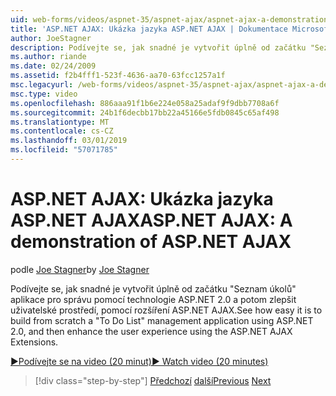 ```yaml
---
uid: web-forms/videos/aspnet-35/aspnet-ajax/aspnet-ajax-a-demonstration-of-aspnet-ajax
title: 'ASP.NET AJAX: Ukázka jazyka ASP.NET AJAX | Dokumentace Microsoftu'
author: JoeStagner
description: Podívejte se, jak snadné je vytvořit úplně od začátku "Seznam úkolů" aplikace pro správu pomocí technologie ASP.NET 2.0 a potom zlepšit uživatelské prostředí pomocí technologie ASP.NET AJAX...
ms.author: riande
ms.date: 02/24/2009
ms.assetid: f2b4fff1-523f-4636-aa70-63fcc1257a1f
msc.legacyurl: /web-forms/videos/aspnet-35/aspnet-ajax/aspnet-ajax-a-demonstration-of-aspnet-ajax
msc.type: video
ms.openlocfilehash: 886aaa91f1b6e224e058a25adaf9f9dbb7708a6f
ms.sourcegitcommit: 24b1f6decbb17bb22a45166e5fdb0845c65af498
ms.translationtype: MT
ms.contentlocale: cs-CZ
ms.lasthandoff: 03/01/2019
ms.locfileid: "57071785"
---
```

<a name="aspnet-ajax-a-demonstration-of-aspnet-ajax"></a><span data-ttu-id="5354a-103">ASP.NET AJAX: Ukázka jazyka ASP.NET AJAX</span><span class="sxs-lookup"><span data-stu-id="5354a-103">ASP.NET AJAX: A demonstration of ASP.NET AJAX</span></span>
====================
<span data-ttu-id="5354a-104">podle [Joe Stagner](https://github.com/JoeStagner)</span><span class="sxs-lookup"><span data-stu-id="5354a-104">by [Joe Stagner](https://github.com/JoeStagner)</span></span>

<span data-ttu-id="5354a-105">Podívejte se, jak snadné je vytvořit úplně od začátku "Seznam úkolů" aplikace pro správu pomocí technologie ASP.NET 2.0 a potom zlepšit uživatelské prostředí, pomocí rozšíření ASP.NET AJAX.</span><span class="sxs-lookup"><span data-stu-id="5354a-105">See how easy it is to build from scratch a "To Do List" management application using ASP.NET 2.0, and then enhance the user experience using the ASP.NET AJAX Extensions.</span></span>

[<span data-ttu-id="5354a-106">&#9654;Podívejte se na video (20 minut)</span><span class="sxs-lookup"><span data-stu-id="5354a-106">&#9654; Watch video (20 minutes)</span></span>](https://channel9.msdn.com/Blogs/ASP-NET-Site-Videos/aspnet-ajax-a-demonstration-of-aspnet-ajax)

> [!div class="step-by-step"]
> <span data-ttu-id="5354a-107">[Předchozí](creating-and-using-an-ajax-enabled-web-service-in-a-web-site.md)
> [další](adonet-data-services-with-aspnet-ajax-support.md)</span><span class="sxs-lookup"><span data-stu-id="5354a-107">[Previous](creating-and-using-an-ajax-enabled-web-service-in-a-web-site.md)
[Next](adonet-data-services-with-aspnet-ajax-support.md)</span></span>

